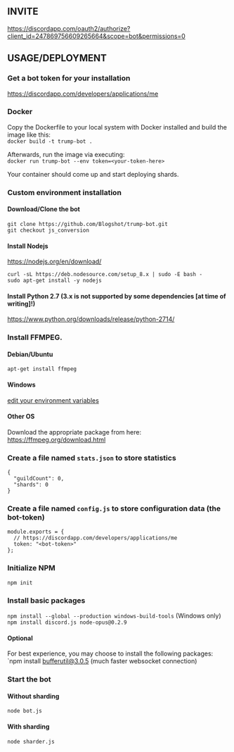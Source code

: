 ## INVITE
https://discordapp.com/oauth2/authorize?client_id=247869756609265664&scope=bot&permissions=0

## USAGE/DEPLOYMENT

### Get a bot token for your installation
https://discordapp.com/developers/applications/me

### Docker
Copy the Dockerfile to your local system with Docker installed and build the image like this:  
`docker build -t trump-bot .`

Afterwards, run the image via executing:  
`docker run trump-bot --env token=<your-token-here>`

Your container should come up and start deploying shards. 

### Custom environment installation

#### Download/Clone the bot
`git clone https://github.com/Blogshot/trump-bot.git`  
`git checkout js_conversion` 

#### Install Nodejs
https://nodejs.org/en/download/

```
curl -sL https://deb.nodesource.com/setup_8.x | sudo -E bash -
sudo apt-get install -y nodejs
```

#### Install Python 2.7 (3.x is not supported by some dependencies \[at time of writing\]!)
https://www.python.org/downloads/release/python-2714/

### Install FFMPEG.

#### Debian/Ubuntu
`apt-get install ffmpeg`

#### Windows
[edit your environment variables](http://adaptivesamples.com/how-to-install-ffmpeg-on-windows/)

#### Other OS
Download the appropriate package from here: https://ffmpeg.org/download.html

### Create a file named `stats.json` to store statistics
```
{
  "guildCount": 0,
  "shards": 0
}
```

### Create a file named `config.js` to store configuration data (the bot-token)
```
module.exports = {
  // https://discordapp.com/developers/applications/me
  token: "<bot-token>"
};
```

### Initialize NPM
`npm init`  

### Install basic packages
`npm install --global --production windows-build-tools` (Windows only)  
`npm install discord.js node-opus@0.2.9` 

#### Optional
For best experience, you may choose to install the following packages:  
`npm install bufferutil@3.0.5 (much faster websocket connection)

### Start the bot

#### Without sharding
`node bot.js`

#### With sharding
`node sharder.js`
